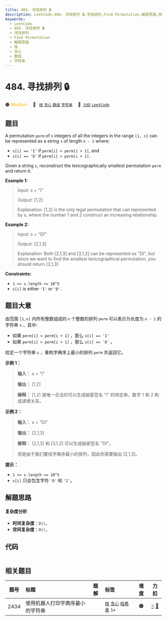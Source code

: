 ```yaml
---
title: 484. 寻找排列 🔒
description: LeetCode,484. 寻找排列 🔒,寻找排列,Find Permutation,解题思路,栈,贪心,数组,字符串
keywords:
  - LeetCode
  - 484. 寻找排列 🔒
  - 寻找排列
  - Find Permutation
  - 解题思路
  - 栈
  - 贪心
  - 数组
  - 字符串
---
```


# 484. 寻找排列 🔒

🟠 <font color=#ffb800>Medium</font>&emsp; 🔖&ensp; [`栈`](/tag/stack.md) [`贪心`](/tag/greedy.md) [`数组`](/tag/array.md) [`字符串`](/tag/string.md)&emsp; 🔗&ensp;[`力扣`](https://leetcode.cn/problems/find-permutation) [`LeetCode`](https://leetcode.com/problems/find-permutation)

## 题目

A permutation `perm` of `n` integers of all the integers in the range `[1, n]`
can be represented as a string `s` of length `n - 1` where:

  * `s[i] == 'I'` if `perm[i] < perm[i + 1]`, and
  * `s[i] == 'D'` if `perm[i] > perm[i + 1]`.

Given a string `s`, reconstruct the lexicographically smallest permutation
`perm` and return it.



**Example 1:**

> Input: s = "I"
> 
> Output: [1,2]
> 
> Explanation: [1,2] is the only legal permutation that can represented by s, where the number 1 and 2 construct an increasing relationship.

**Example 2:**

> Input: s = "DI"
> 
> Output: [2,1,3]
> 
> Explanation: Both [2,1,3] and [3,1,2] can be represented as "DI", but since we want to find the smallest lexicographical permutation, you should return [2,1,3]

**Constraints:**

  * `1 <= s.length <= 10^5`
  * `s[i]` is either `'I'` or `'D'`.


## 题目大意

由范围 `[1,n]` 内所有整数组成的 `n` 个整数的排列 `perm` 可以表示为长度为 `n - 1` 的字符串 `s` ，其中:

  * 如果 `perm[i] < perm[i + 1]` ，那么 `s[i] == 'I'`
  * 如果 `perm[i] > perm[i + 1]` ，那么 `s[i] == 'D'` 。

给定一个字符串 `s` ，重构字典序上最小的排列 `perm` 并返回它。



**示例 1：**

> 
> 
> 
> 
> 
> **输入：** s = "I"
> 
> **输出：** [1,2]
> 
> **解释：** [1,2] 是唯一合法的可以生成秘密签名 "I" 的特定串，数字 1 和 2 构成递增关系。
> 
> 

**示例 2：**

> 
> 
> 
> 
> 
> **输入：** s = "DI"
> 
> **输出：** [2,1,3]
> 
> **解释：** [2,1,3] 和 [3,1,2] 可以生成秘密签名 "DI"，
> 
> 但是由于我们要找字典序最小的排列，因此你需要输出 [2,1,3]。



**提示：**

  * `1 <= s.length <= 10^5`
  * `s[i]` 只会包含字符 `'D'` 和 `'I'`。


## 解题思路

#### 复杂度分析

- **时间复杂度**：`O()`，
- **空间复杂度**：`O()`，

## 代码

```javascript

```

## 相关题目

<!-- prettier-ignore -->
| 题号 | 标题 | 题解 | 标签 | 难度 | 力扣 |
| :------: | :------ | :------: | :------ | :------: | :------: |
| 2434 | 使用机器人打印字典序最小的字符串 |  |  [`栈`](/tag/stack.md) [`贪心`](/tag/greedy.md) [`哈希表`](/tag/hash-table.md) `1+` | 🟠 | [🀄️](https://leetcode.cn/problems/using-a-robot-to-print-the-lexicographically-smallest-string) [🔗](https://leetcode.com/problems/using-a-robot-to-print-the-lexicographically-smallest-string) |